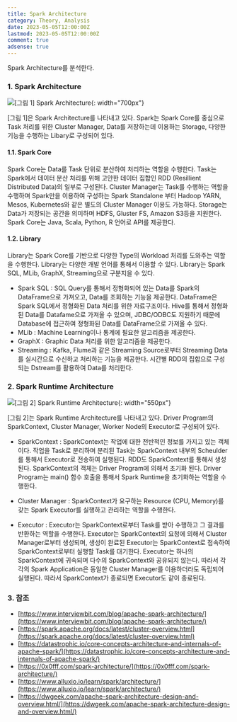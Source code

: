 ```yaml
---
title: Spark Architecture
category: Theory, Analysis
date: 2023-05-05T12:00:00Z
lastmod: 2023-05-05T12:00:00Z
comment: true
adsense: true
---
```


Spark Architecture를 분석한다.

### 1. Spark Architecture

![[그림 1] Spark Architecture]({{site.baseurl}}/images/theory_analysis/Spark_Architecture/Spark_Architecture.PNG){: width="700px"}

[그림 1]은 Spark Architecture를 나타내고 있다. Spark는 Spark Core를 중심으로 Task 처리를 위한 Cluster Manager, Data를 저장하는데 이용하는 Storage, 다양한 기능을 수행하는 Libary로 구성되어 있다.

#### 1.1. Spark Core

Spark Core는 Data를 Task 단위로 분산하여 처리하는 역할을 수행한다. Task는 Spark에서 데이터 분산 처리를 위해 고안한 데이터 집합인 RDD (Resillient Distributed Data)의 일부로 구성된다. Cluster Manager는 Task를 수행하는 역할을 수행하며 Spark만을 이용하여 구성하는 Spark Standalone 부터 Hadoop YARN, Mesos, Kubernetes와 같은 별도의 Cluster Manager 이용도 가능하다. Storage는 Data가 저장되는 공간을 의미하며 HDFS, Gluster FS, Amazon S3등을 지원한다. Spark Core는 Java, Scala, Python, R 언어로 API를 제공한다.

#### 1.2. Library

Library는 Spark Core를 기반으로 다양한 Type의 Workload 처리를 도와주는 역할을 수행한다. Library는 다양한 개발 언어를 통해서 이용할 수 있다. Library는 Spark SQL, MLib, GraphX, Streaming으로 구분지을 수 있다.

* Spark SQL : SQL Query를 통해서 정형화되어 있는 Data를 Spark의 DataFrame으로 가져오고, Data를 조회하는 기능을 제공한다. DataFrame은 Spark SQL에서 정형화된 Data 처리를 위한 자료구조이다. Hive를 통해서 정형화된 Data를 Datafame으로 가져올 수 있으며, JDBC/ODBC도 지원하기 때문에 Database에 접근하여 정형화된 Data를 DataFrame으로 가져올 수 있다.
* MLib : Machine Learning이나 통계에 필요한 알고리즘을 제공한다.
* GraphX : Graphic Data 처리를 위한 알고리즘을 제공한다.
* Streaming : Kafka, Flume과 같은 Streaming Source로부터 Streaming Data를 실시간으로 수신하고 처리하는 기능을 제공한다. 시간별 RDD의 집합으로 구성되는 Dstream를 활용하여 Data를 처리한다.

### 2. Spark Runtime Architecture

![[그림 2] Spark Runtime Architecture]({{site.baseurl}}/images/theory_analysis/Spark_Architecture/Spark_Runtime_Architecture.PNG){: width="550px"}

[그림 2]는 Spark Runtime Architecture를 나타내고 있다. Driver Program의 SparkContext, Cluster Manager, Worker Node의 Executor로 구성되어 있다.

* SparkContext : SparkContext는 작업에 대한 전반적인 정보를 가지고 있는 객체이다. 작업을 Task로 분리하며 분리된 Task는 SparkContext 내부의 Scheulder를 통해서 Executor로 전송하여 실행된다. RDD도 SparkContext를 통해서 생성된다. SparkContext의 객체는 Driver Program에 의해서 초기화 된다. Driver Program는 main() 함수 호출을 통해서 Spark Runtime을 초기화하는 역할을 수행한다.

* Cluster Manager : SparkContext가 요구하는 Resource (CPU, Memory)를 갖는 Spark Executor를 실행하고 관리하는 역할을 수행한다.

* Executor : Executor는 SparkContext로부터 Task를 받아 수행하고 그 결과를 반환하는 역할을 수행한다. Executor는 SparkContext의 요청에 의해서 Cluster Manager로부터 생성되며, 생성이 완료된 Executor는 SparkContext로 접속하여 SparkContext로부터 실행할 Task를 대기한다. Executor는 하나의 SparkContext에 귀속되며 다수의 SparkContext와 공유되지 않는다. 따라서 각각의 Spark Application은 동일한 Cluster Manager를 이용하더라도 독립되어 실행된다. 따라서 SparkContext가 종료되면 Executor도 같이 종료된다.

### 3. 참조

* [https://www.interviewbit.com/blog/apache-spark-architecture/](https://www.interviewbit.com/blog/apache-spark-architecture/)
* [https://spark.apache.org/docs/latest/cluster-overview.html](https://spark.apache.org/docs/latest/cluster-overview.html)
* [https://datastrophic.io/core-concepts-architecture-and-internals-of-apache-spark/](https://datastrophic.io/core-concepts-architecture-and-internals-of-apache-spark/)
* [https://0x0fff.com/spark-architecture/](https://0x0fff.com/spark-architecture/)
* [https://www.alluxio.io/learn/spark/architecture/](https://www.alluxio.io/learn/spark/architecture/)
* [https://dwgeek.com/apache-spark-architecture-design-and-overview.html/](https://dwgeek.com/apache-spark-architecture-design-and-overview.html/)
